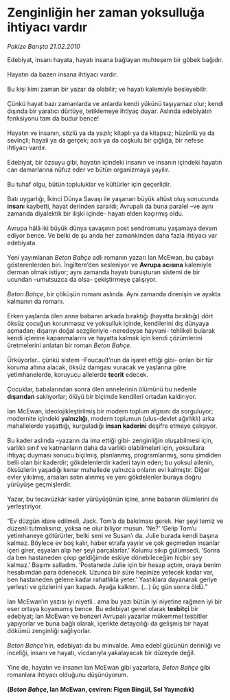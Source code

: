 # Zenginliğin her zaman yoksulluğa ihtiyacı vardır

*Pakize Barışta 21.02.2010*

<div class="taraf_structure_2col_1zq">
<div class="margen_n">



 <p>Edebiyat, insanı hayata, hayatı insana bağlayan muhteşem bir göbek bağıdır. <br/><br/>Hayatın da bazen insana ihtiyacı vardır. <br/><br/>Bu kişi kimi zaman bir yazar da olabilir; ve hayatı kalemiyle besleyebilir. <br/><br/>Çünkü hayat bazı zamanlarda ve anlarda kendi yükünü taşıyamaz olur; kendi dışında bir yaratıcı dürtüye, tetiklemeye ihtiyaç duyar. Aslında edebiyatın fonksiyonu tam da budur bence! <br/><br/>Hayatın ve insanın, sözlü ya da yazılı; kitaplı ya da kitapsız; hüzünlü ya da sevinçli; hayali ya da gerçek; acılı ya da coşkulu bir çığlığa, bir nefese ihtiyacı vardır. <br/><br/>Edebiyat, bir özsuyu gibi, hayatın içindeki insanın ve insanın içindeki hayatın can damarlarına nüfuz eder ve bütün organizmaya yayılır. <br/><br/>Bu tuhaf olgu, bütün topluluklar ve kültürler için geçerlidir. <br/><br/>Batı uygarlığı, İkinci Dünya Savaşı ile yaşanan büyük altüst oluş sonucunda <b>insan</b>ı kaybetti, hayat derinden sarsıldı; Avrupalı da buna paralel –ve aynı zamanda diyalektik bir ilişki içinde- hayatı elden kaçırmış oldu. <br/><br/>Avrupa hâlâ iki büyük dünya savaşının post sendromunu yaşamaya devam ediyor bence. Ve belki de şu anda her zamankinden daha fazla ihtiyacı var edebiyata. <br/><br/>Yeni yayımlanan <i>Beton Bahçe</i> adlı romanın yazarı Ian McEwan, bu çabayı gösterenlerden biri. İngiltere’den sesleniyor ve <b>Avrupa acısına</b> kalemiyle derman olmak istiyor; aynı zamanda hayatı buruşturan sistemi de bir ucundan –umutsuzca da olsa- çekiştirmeye çalışıyor.<i> <br/><br/>Beton Bahçe</i>, bir çöküşün romanı aslında. Aynı zamanda direnişin ve ayakta kalmanın da romanı. <br/><br/>Erken yaşlarda ölen anne babanın arkada bıraktığı (hayatta bıraktığı) dört öksüz çocuğun korunmasız ve yoksulluk içinde, kendilerini dış dünyaya açmadan; dışarıyı doğal sezgileriyle –neredeyse hayvani- tehlikeli bularak kendi içlerine kapanmalarını ve hayatta kalmak için kendi çözümlerini üretmelerini anlatan bir roman <i>Beton Bahçe</i>. <br/><br/>Ürküyorlar.. çünkü sistem –Foucault’nun da işaret ettiği gibi- onları bir tür koruma altına alacak, öksüz damgası vuracak ve yaşlarına göre yetimhanelerde, koruyucu ailelerde <b>tecrit</b> edecek. <br/><br/>Çocuklar, babalarından sonra ölen annelerinin ölümünü bu nedenle <b>dışarıdan</b> saklıyorlar; ölüyü bir biçimde kendileri ortadan kaldırıyor. <br/><br/>Ian McEwan, ideolojikleştirilmiş bir modern toplum algısını da sorguluyor; modernite içindeki <b>yalnızlığı</b>, modern toplumun (ulus-devlet ağırlıklı) arka mahallelerde yaşattığı, kurguladığı <b>insan kaderini</b> deşifre etmeye çalışıyor. <br/><br/>Bu kader aslında –yazarın da ima ettiği gibi- zenginliğin oluşabilmesi için, varlıklı sınıf ve katmanların daha da varlıklı olabilmeleri için, yoksullara ihtiyaç duyması sonucu biçilmiş, planlanmış, programlanmış, sonu şimdiden belli olan bir kaderdir; gökdelenlerdir kaderi tayin eden; bu yoksul ailenin, öksüzlerin yaşadığı kenar mahallede yalnızca onların evi kalmıştır. Diğer evler yıkılmış, arsaları satın alınmış ve yeni gökdelenler buraya doğru yürüyüşe geçmişlerdir. <br/><br/>Yazar, bu tecavüzkâr kader yürüyüşünün içine, anne babanın ölümlerini de yerleştiriyor. <br/><br/>“Ev düzgün idare edilmeli, Jack. Tom’a da bakılması gerek. Her şeyi temiz ve düzenli tutmalısınız, yoksa ne olur biliyor musun. ‘Ne?’ ‘Gelip Tom’u yetimhaneye götürürler, belki seni ve Susan’ı da. Julie burada kendi başına kalmaz. Böylece ev boş kalır, haber etrafa yayılır ve çok geçmeden insanlar içeri girer, eşyaları alıp her şeyi parçalarlar.’ Kolumu sıkıp gülümsedi. ‘Sonra da ben hastaneden çıkıp geldiğimde eskiye dönebileceğim hiçbir şey kalmaz.’ Başımı salladım. ‘Postanede Julie için bir hesap açtım, oraya benim hesabımdan para ödenecek. Uzunca bir süre hepinize yetecek kadar var, ben hastaneden gelene kadar rahatlıkla yeter.’ Yastıklara dayanarak geriye yerleşti ve gözlerini yarı kapadı. Ayağa kalktım. (...) üç gün sonra öldü.” <br/><br/>Ian McEwan’ın yazısı iyi niyetli.. ama bu yazı bütün iyi niyetine rağmen iyi bir eser ortaya koyamamış bence. Bu edebiyat genel olarak <b>tesbitçi</b> bir edebiyat; Ian McEwan ve benzeri Avrupalı yazarlar mükemmel tesbitler yapıyorlar ve buna bağlı olarak, içerikte detaycılığı da gelişmiş bir hayat dökümü zenginliği sağlıyorlar.<i> <br/><br/>Beton Bahçe</i>’nin, edebiyatı da bu minvalde. Ama edebî gücünün derinliği ve inceliği, insanı ve hayatı, vicdanıyla yakalayacak bir düzeyde değil. <br/><br/>Yine de, hayatın ve insanın Ian McEwan gibi yazarlara, <i>Beton Bahçe</i> gibi romanlara ihtiyacı olduğunu düşünüyorum.<b> <br/><br/>(<em>Beton Bahçe</em>, Ian McEwan, çeviren: Figen Bingül, Sel Yayıncılık)</b></p>
<br/>
<br/>
<br/>



<br/>


<div id="taraf_not">
</div>

</div>


</div>
